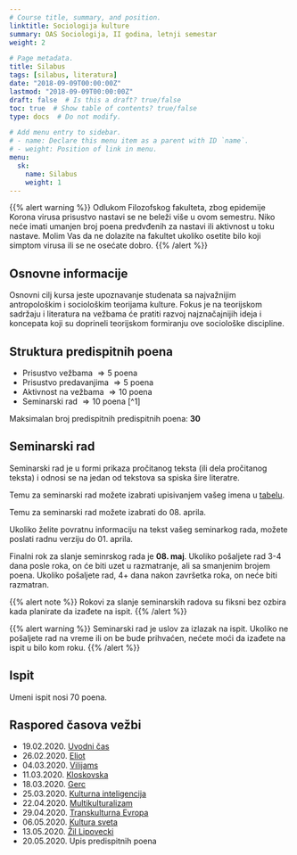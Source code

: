 ```yaml
---
# Course title, summary, and position.
linktitle: Sociologija kulture
summary: OAS Sociologija, II godina, letnji semestar
weight: 2

# Page metadata.
title: Silabus
tags: [silabus, literatura]
date: "2018-09-09T00:00:00Z"
lastmod: "2018-09-09T00:00:00Z"
draft: false  # Is this a draft? true/false
toc: true  # Show table of contents? true/false
type: docs  # Do not modify.

# Add menu entry to sidebar.
# - name: Declare this menu item as a parent with ID `name`.
# - weight: Position of link in menu.
menu:
  sk:
    name: Silabus
    weight: 1
---
```


{{% alert warning %}}
Odlukom Filozofskog fakulteta, zbog epidemije Korona virusa prisustvo nastavi se ne beleži više u ovom semestru. Niko neće imati umanjen broj poena predvđenih za nastavi ili aktivnost u toku nastave. Molim Vas da ne dolazite na fakultet ukoliko osetite bilo koji simptom virusa ili se ne osećate dobro.
{{% /alert %}}

## Osnovne informacije

Osnovni cilj kursa jeste upoznavanje studenata sa najvažnijim antropološkim i sociološkim teorijama kulture. Fokus je na teorijskom sadržaju i literatura na vežbama će pratiti razvoj najznačajnijih ideja i koncepata koji su doprineli teorijskom formiranju ove sociološke discipline.

## Struktura predispitnih poena

- Prisustvo vežbama $\Rightarrow 5$ poena
- Prisustvo predavanjima $\Rightarrow 5$ poena
- Aktivnost na vežbama $\Rightarrow 10$ poena
- Seminarski rad $\Rightarrow 10$ poena [^1]


Maksimalan broj predispitnih predispitnih poena: **30**


## Seminarski rad

Seminarski rad je u formi prikaza pročitanog teksta (ili dela pročitanog teksta) i odnosi se na jedan od tekstova sa spiska šire literatre.

Temu za seminarski rad možete izabrati upisivanjem vašeg imena u [tabelu](https://docs.google.com/spreadsheets/d/1p3y5w3BjxJtrAwRHxEMYm5Ugd5uHssOpIBqp8MuxW0k/edit?usp=sharing).

Temu za seminarski rad možete izabrati do 08. aprila.

Ukoliko želite povratnu informaciju na tekst vašeg seminarkog rada, možete poslati radnu verziju do 01. aprila.

Finalni rok za slanje seminrskog rada je **08. maj**. Ukoliko pošaljete rad 3-4 dana posle roka, on će biti uzet u razmatranje, ali sa smanjenim brojem poena. Ukoliko pošaljete rad, 4+ dana nakon završetka roka, on neće biti razmatran.


{{% alert note %}}
Rokovi za slanje seminarskih radova su fiksni bez ozbira kada planirate da izađete na ispit.
{{% /alert %}}

{{% alert warning %}}
Seminarski rad je uslov za izlazak na ispit. Ukoliko ne pošaljete rad na vreme ili on be bude prihvaćen, nećete moći da izađete na ispit u bilo kom roku.
{{% /alert %}}

## Ispit

Umeni ispit nosi $70$ poena.


## Raspored časova vežbi

- 19.02.2020.  [Uvodni čas](sk-01.html)
- 26.02.2020. [Eliot](sk-02.html)
- 04.03.2020. [Vilijams](sk-03.html)
- 11.03.2020. [Kloskovska](sk-04.html)
- 18.03.2020. [Gerc](sk-05.html)
- 25.03.2020. [Kulturna inteligencija](sk-06.html)
- 22.04.2020. [Multikulturalizam](sk-07.html)
- 29.04.2020. [Transkulturna Evropa](sk-08.html)
- 06.05.2020. [Kultura sveta](sk-09.html)
- 13.05.2020. [Žil Lipovecki]((sk-10.html))
- 20.05.2020. Upis predispitnih poena

